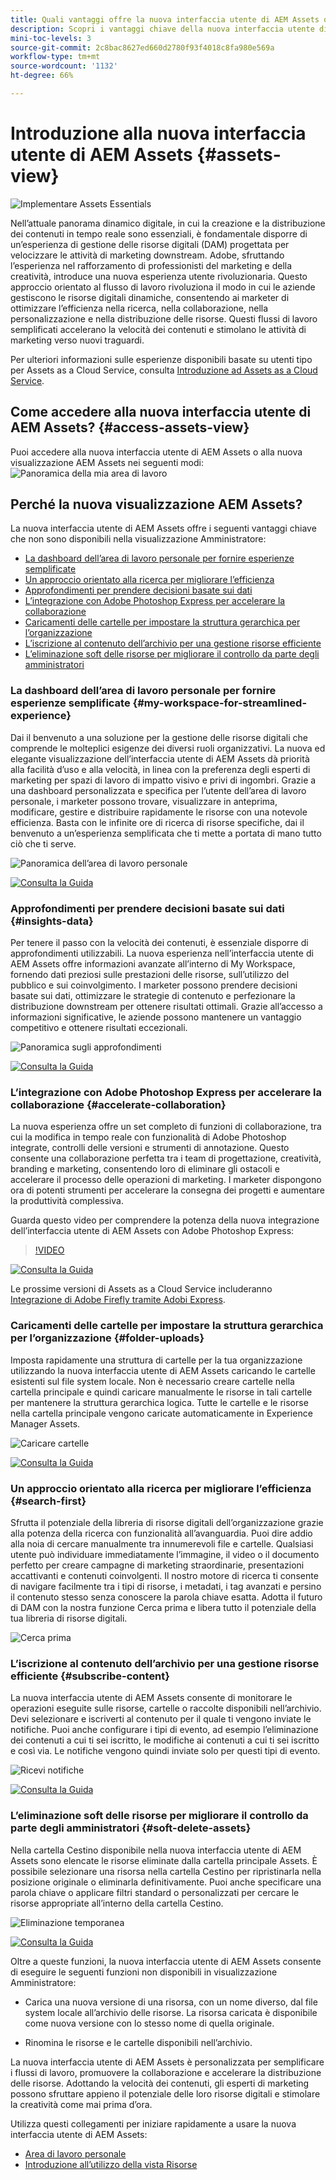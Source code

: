 ```yaml
---
title: Quali vantaggi offre la nuova interfaccia utente di AEM Assets o la visualizzazione di Assets nell’AEM?
description: Scopri i vantaggi chiave della nuova interfaccia utente di AEM Assets o della nuova visualizzazione Assets nell’AEM. Adobe, sfruttando l’esperienza nel rafforzamento di professionisti del marketing e della creatività, introduce una nuova esperienza utente rivoluzionaria.
mini-toc-levels: 3
source-git-commit: 2c8bac8627ed660d2780f93f4018c8fa980e569a
workflow-type: tm+mt
source-wordcount: '1132'
ht-degree: 66%

---
```



# Introduzione alla nuova interfaccia utente di AEM Assets {#assets-view}

![Implementare Assets Essentials](assets/banner-image.jpg)

Nell’attuale panorama dinamico digitale, in cui la creazione e la distribuzione dei contenuti in tempo reale sono essenziali, è fondamentale disporre di un’esperienza di gestione delle risorse digitali (DAM) progettata per velocizzare le attività di marketing downstream. Adobe, sfruttando l’esperienza nel rafforzamento di professionisti del marketing e della creatività, introduce una nuova esperienza utente rivoluzionaria. Questo approccio orientato al flusso di lavoro rivoluziona il modo in cui le aziende gestiscono le risorse digitali dinamiche, consentendo ai marketer di ottimizzare l’efficienza nella ricerca, nella collaborazione, nella personalizzazione e nella distribuzione delle risorse. Questi flussi di lavoro semplificati accelerano la velocità dei contenuti e stimolano le attività di marketing verso nuovi traguardi.

Per ulteriori informazioni sulle esperienze disponibili basate su utenti tipo per Assets as a Cloud Service, consulta [Introduzione ad Assets as a Cloud Service](/help/assets/overview.md#persona-based-experiences).

## Come accedere alla nuova interfaccia utente di AEM Assets? {#access-assets-view}

Puoi accedere alla nuova interfaccia utente di AEM Assets o alla nuova visualizzazione AEM Assets nei seguenti modi:
![Panoramica della mia area di lavoro](assets/assets-view.png)

<!--

* **Toggle in Admin view**

    * Log into [!DNL Experience Manager] using Cloud Manager.
    * Navigate to **[!UICONTROL Assets]** > **[!UICONTROL Files]**.
    * Click the profile icon on the top right corner.
    * Click **[!UICONTROL Switch View]** from the **[!UICONTROL Profile Settings]** section.
    Repeat these steps to switch back to the Admin view.

* **Product Switcher**
    * Log into [!DNL Experience Manager] and click ![Product selector](assets/waffle-icon.svg).
    * Select **[!UICONTROL Experience Manager Assets]** to access the Assets view.
    * Select **[!UICONTROL Experience Manager]** to access the Admin view.

* **Quick Links** 
    * Log into experience.adobe.com.
    * Click **[!UICONTROL Experience Manager Assets]** to access the Assets view.
    * Click **[!UICONTROL Experience Manager Assets]** to access the Assets view.

    -->

## Perché la nuova visualizzazione AEM Assets?

La nuova interfaccia utente di AEM Assets offre i seguenti vantaggi chiave che non sono disponibili nella visualizzazione Amministratore:

* [La dashboard dell’area di lavoro personale per fornire esperienze semplificate](#my-workspace-for-streamlined-experience)
* [Un approccio orientato alla ricerca per migliorare l’efficienza](#search-first)
* [Approfondimenti per prendere decisioni basate sui dati](#insights-data)
* [L’integrazione con Adobe Photoshop Express per accelerare la collaborazione](#accelerate-collaboration)
* [Caricamenti delle cartelle per impostare la struttura gerarchica per l’organizzazione](#folder-uploads)
* [L’iscrizione al contenuto dell’archivio per una gestione risorse efficiente](#subscribe-content)
* [L’eliminazione soft delle risorse per migliorare il controllo da parte degli amministratori](#soft-delete-assets)

### La dashboard dell’area di lavoro personale per fornire esperienze semplificate {#my-workspace-for-streamlined-experience}

Dai il benvenuto a una soluzione per la gestione delle risorse digitali che comprende le molteplici esigenze dei diversi ruoli organizzativi. La nuova ed elegante visualizzazione dell’interfaccia utente di AEM Assets dà priorità alla facilità d’uso e alla velocità, in linea con la preferenza degli esperti di marketing per spazi di lavoro di impatto visivo e privi di ingombri. Grazie a una dashboard personalizzata e specifica per l’utente dell’area di lavoro personale, i marketer possono trovare, visualizzare in anteprima, modificare, gestire e distribuire rapidamente le risorse con una notevole efficienza. Basta con le infinite ore di ricerca di risorse specifiche, dai il benvenuto a un’esperienza semplificata che ti mette a portata di mano tutto ciò che ti serve.

![Panoramica dell’area di lavoro personale](assets/my-workspace-demo.gif)

[![Consulta la Guida](https://helpx.adobe.com/content/dam/help/en/marketing-cloud/how-to/digital-foundation/_jcr_content/main-pars/image_1250343773/see-the-guide-sm.png)](my-workspace-assets-view.md)

### Approfondimenti per prendere decisioni basate sui dati {#insights-data}

Per tenere il passo con la velocità dei contenuti, è essenziale disporre di approfondimenti utilizzabili. La nuova esperienza nell’interfaccia utente di AEM Assets offre informazioni avanzate all’interno di My Workspace, fornendo dati preziosi sulle prestazioni delle risorse, sull’utilizzo del pubblico e sui coinvolgimento. I marketer possono prendere decisioni basate sui dati, ottimizzare le strategie di contenuto e perfezionare la distribuzione downstream per ottenere risultati ottimali. Grazie all’accesso a informazioni significative, le aziende possono mantenere un vantaggio competitivo e ottenere risultati eccezionali.

![Panoramica sugli approfondimenti](assets/insights-overview.gif)

[![Consulta la Guida](https://helpx.adobe.com/content/dam/help/en/marketing-cloud/how-to/digital-foundation/_jcr_content/main-pars/image_1250343773/see-the-guide-sm.png)](manage-reports-assets-view.md#view-live-statistics)

### L’integrazione con Adobe Photoshop Express per accelerare la collaborazione {#accelerate-collaboration}

La nuova esperienza offre un set completo di funzioni di collaborazione, tra cui la modifica in tempo reale con funzionalità di Adobe Photoshop integrate, controlli delle versioni e strumenti di annotazione. Questo consente una collaborazione perfetta tra i team di progettazione, creatività, branding e marketing, consentendo loro di eliminare gli ostacoli e accelerare il processo delle operazioni di marketing. I marketer dispongono ora di potenti strumenti per accelerare la consegna dei progetti e aumentare la produttività complessiva.

Guarda questo video per comprendere la potenza della nuova integrazione dell’interfaccia utente di AEM Assets con Adobe Photoshop Express:

>[!VIDEO](https://video.tv.adobe.com/v/3420922)

[![Consulta la Guida](https://helpx.adobe.com/content/dam/help/en/marketing-cloud/how-to/digital-foundation/_jcr_content/main-pars/image_1250343773/see-the-guide-sm.png)](edit-images-assets-view.md)

Le prossime versioni di Assets as a Cloud Service includeranno [Integrazione di Adobe Firefly tramite Adobi Express](https://firefly.adobe.com/?gclid=EAIaIQobChMIlZeKuNfj_wIVeyCtBh3e5g2cEAAYASAAEgL56_D_BwE&amp;sdid=JM4FW6VL&amp;mv=search&amp;mv2=paidsearch&amp;ef_id=EAIaIQobChMIlZeKuNfj_wIVeyCtBh3e5g2cEAAYASAAEgL56_D_BwE:G:s&amp;s_kwcid=AL!3085!3!652077237594!e!!g!!adobe%20firefly!19870733758!148140507838).

### Caricamenti delle cartelle per impostare la struttura gerarchica per l’organizzazione {#folder-uploads}

Imposta rapidamente una struttura di cartelle per la tua organizzazione utilizzando la nuova interfaccia utente di AEM Assets caricando le cartelle esistenti sul file system locale. Non è necessario creare cartelle nella cartella principale e quindi caricare manualmente le risorse in tali cartelle per mantenere la struttura gerarchica logica. Tutte le cartelle e le risorse nella cartella principale vengono caricate automaticamente in Experience Manager Assets.

![Caricare cartelle](assets/folder-uploads.gif)

[![Consulta la Guida](https://helpx.adobe.com/content/dam/help/en/marketing-cloud/how-to/digital-foundation/_jcr_content/main-pars/image_1250343773/see-the-guide-sm.png)](add-delete-assets-view.md)

### Un approccio orientato alla ricerca per migliorare l’efficienza {#search-first}

Sfrutta il potenziale della libreria di risorse digitali dell’organizzazione grazie alla potenza della ricerca con funzionalità all’avanguardia. Puoi dire addio alla noia di cercare manualmente tra innumerevoli file e cartelle. Qualsiasi utente può individuare immediatamente l’immagine, il video o il documento perfetto per creare campagne di marketing straordinarie, presentazioni accattivanti e contenuti coinvolgenti. Il nostro motore di ricerca ti consente di navigare facilmente tra i tipi di risorse, i metadati, i tag avanzati e persino il contenuto stesso senza conoscere la parola chiave esatta. Adotta il futuro di DAM con la nostra funzione Cerca prima e libera tutto il potenziale della tua libreria di risorse digitali.

![Cerca prima](assets/search-first.gif)

### L’iscrizione al contenuto dell’archivio per una gestione risorse efficiente {#subscribe-content}

La nuova interfaccia utente di AEM Assets consente di monitorare le operazioni eseguite sulle risorse, cartelle o raccolte disponibili nell’archivio. Devi selezionare e iscriverti al contenuto per il quale ti vengono inviate le notifiche. Puoi anche configurare i tipi di evento, ad esempio l’eliminazione dei contenuti a cui ti sei iscritto, le modifiche ai contenuti a cui ti sei iscritto e così via. Le notifiche vengono quindi inviate solo per questi tipi di evento.

![Ricevi notifiche](assets/notifications.gif)

[![Consulta la Guida](https://helpx.adobe.com/content/dam/help/en/marketing-cloud/how-to/digital-foundation/_jcr_content/main-pars/image_1250343773/see-the-guide-sm.png)](manage-notifications-assets-view.md)

### L’eliminazione soft delle risorse per migliorare il controllo da parte degli amministratori {#soft-delete-assets}

Nella cartella Cestino disponibile nella nuova interfaccia utente di AEM Assets sono elencate le risorse eliminate dalla cartella principale Assets. È possibile selezionare una risorsa nella cartella Cestino per ripristinarla nella posizione originale o eliminarla definitivamente. Puoi anche specificare una parola chiave o applicare filtri standard o personalizzati per cercare le risorse appropriate all’interno della cartella Cestino.

![Eliminazione temporanea](assets/soft-delete.gif)

[![Consulta la Guida](https://helpx.adobe.com/content/dam/help/en/marketing-cloud/how-to/digital-foundation/_jcr_content/main-pars/image_1250343773/see-the-guide-sm.png)](navigate-assets-view.md)

Oltre a queste funzioni, la nuova interfaccia utente di AEM Assets consente di eseguire le seguenti funzioni non disponibili in visualizzazione Amministratore:

* Carica una nuova versione di una risorsa, con un nome diverso, dal file system locale all’archivio delle risorse. La risorsa caricata è disponibile come nuova versione con lo stesso nome di quella originale.

* Rinomina le risorse e le cartelle disponibili nell’archivio.

La nuova interfaccia utente di AEM Assets è personalizzata per semplificare i flussi di lavoro, promuovere la collaborazione e accelerare la distribuzione delle risorse. Adottando la velocità dei contenuti, gli esperti di marketing possono sfruttare appieno il potenziale delle loro risorse digitali e stimolare la creatività come mai prima d’ora.


Utilizza questi collegamenti per iniziare rapidamente a usare la nuova interfaccia utente di AEM Assets:

* [Area di lavoro personale](/help/assets/my-workspace-assets-view.md)
* [Introduzione all’utilizzo della vista Risorse](/help/assets/get-started-assets-view.md)







